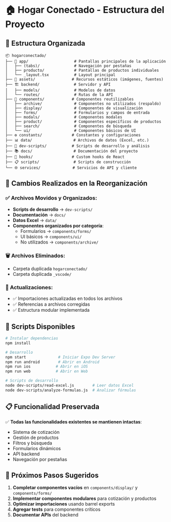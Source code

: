 # 🏠 Hogar Conectado - Estructura del Proyecto

## 📁 Estructura Organizada

```
📦 hogarconectado/
├── 📱 app/                    # Pantallas principales de la aplicación
│   ├── (tabs)/               # Navegación por pestañas
│   ├── producto/             # Pantallas de productos individuales
│   └── _layout.tsx           # Layout principal
├── 🎨 assets/                # Recursos estáticos (imágenes, fuentes)
├── 🏗️ backend/               # Servidor y API
│   ├── models/               # Modelos de datos
│   └── routes/               # Rutas de la API
├── 🧩 components/            # Componentes reutilizables
│   ├── archive/              # Componentes no utilizados (respaldo)
│   ├── display/              # Componentes de visualización
│   ├── forms/                # Formularios y campos de entrada
│   ├── modals/               # Componentes modales
│   ├── product/              # Componentes específicos de productos
│   ├── search/               # Componentes de búsqueda
│   └── ui/                   # Componentes básicos de UI
├── ⚙️ constants/             # Constantes y configuraciones
├── 📊 data/                  # Archivos de datos (Excel, etc.)
├── 🔧 dev-scripts/           # Scripts de desarrollo y análisis
├── 📚 docs/                  # Documentación del proyecto
├── 🎣 hooks/                 # Custom hooks de React
├── 📋 scripts/               # Scripts de construcción
└── 🌐 services/              # Servicios de API y cliente
```

## 🔄 Cambios Realizados en la Reorganización

### ✅ Archivos Movidos y Organizados:

- **Scripts de desarrollo** → `dev-scripts/`
- **Documentación** → `docs/`
- **Datos Excel** → `data/`
- **Componentes organizados por categoría**:
  - Formularios → `components/forms/`
  - UI básicos → `components/ui/`
  - No utilizados → `components/archive/`

### 🗑️ Archivos Eliminados:

- Carpeta duplicada `hogarconectado/`
- Carpeta duplicada `_vscode/`

### 🔧 Actualizaciones:

- ✅ Importaciones actualizadas en todos los archivos
- ✅ Referencias a archivos corregidas
- ✅ Estructura modular implementada

## 🚀 Scripts Disponibles

```bash
# Instalar dependencias
npm install

# Desarrollo
npm start              # Iniciar Expo Dev Server
npm run android        # Abrir en Android
npm run ios           # Abrir en iOS
npm run web           # Abrir en Web

# Scripts de desarrollo
node dev-scripts/read-excel.js        # Leer datos Excel
node dev-scripts/analyze-formulas.js  # Analizar fórmulas
```

## 📋 Funcionalidad Preservada

✅ **Todas las funcionalidades existentes se mantienen intactas**:

- Sistema de cotización
- Gestión de productos
- Filtros y búsqueda
- Formularios dinámicos
- API backend
- Navegación por pestañas

## 🎯 Próximos Pasos Sugeridos

1. **Completar componentes vacíos** en `components/display/` y `components/forms/`
2. **Implementar componentes modulares** para cotización y productos
3. **Optimizar importaciones** usando barrel exports
4. **Agregar tests** para componentes críticos
5. **Documentar APIs** del backend
